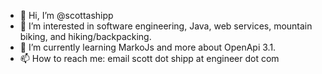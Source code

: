 - 👋 Hi, I’m @scottashipp
- 👀 I’m interested in software engineering, Java, web services, mountain biking, and hiking/backpacking.
- 🌱 I’m currently learning MarkoJs and more about OpenApi 3.1.
- 📫 How to reach me: email scott dot shipp at engineer dot com

<!---
scottashipp/scottashipp is a ✨ special ✨ repository because its `README.md` (this file) appears on your GitHub profile.
You can click the Preview link to take a look at your changes.
--->
